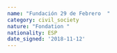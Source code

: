 ```yaml
---
name: "Fundación 29 de Febrero  "
category: civil_society
nature: "Fondation "
nationality: ESP
date_signed: '2018-11-12'
---
```

    